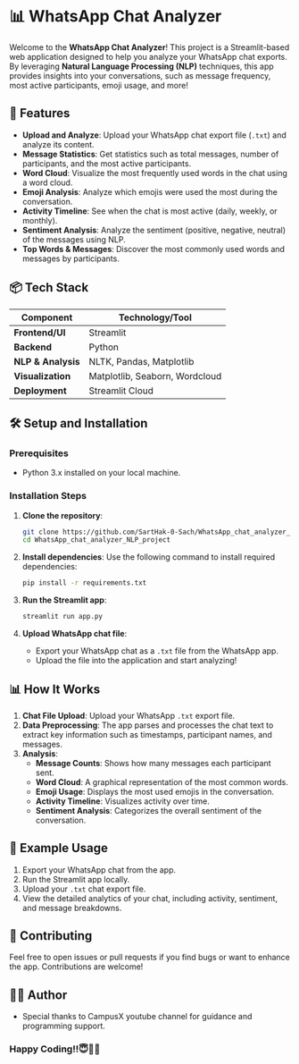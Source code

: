 # 📊 WhatsApp Chat Analyzer

Welcome to the **WhatsApp Chat Analyzer**! This project is a Streamlit-based web application designed to help you analyze your WhatsApp chat exports. By leveraging **Natural Language Processing (NLP)** techniques, this app provides insights into your conversations, such as message frequency, most active participants, emoji usage, and more!

## 🚀 Features

- **Upload and Analyze**: Upload your WhatsApp chat export file (`.txt`) and analyze its content.
- **Message Statistics**: Get statistics such as total messages, number of participants, and the most active participants.
- **Word Cloud**: Visualize the most frequently used words in the chat using a word cloud.
- **Emoji Analysis**: Analyze which emojis were used the most during the conversation.
- **Activity Timeline**: See when the chat is most active (daily, weekly, or monthly).
- **Sentiment Analysis**: Analyze the sentiment (positive, negative, neutral) of the messages using NLP.
- **Top Words & Messages**: Discover the most commonly used words and messages by participants.

## 📦 Tech Stack

| Component              | Technology/Tool          |
|------------------------|--------------------------|
| **Frontend/UI**         | Streamlit                |
| **Backend**             | Python                   |
| **NLP & Analysis**      | NLTK, Pandas, Matplotlib  |
| **Visualization**       | Matplotlib, Seaborn, Wordcloud |
| **Deployment**          | Streamlit Cloud           |

## 🛠️ Setup and Installation

### Prerequisites
- Python 3.x installed on your local machine.

### Installation Steps

1. **Clone the repository**:
   ```bash
   git clone https://github.com/SartHak-0-Sach/WhatsApp_chat_analyzer_NLP_project.git
   cd WhatsApp_chat_analyzer_NLP_project
   ```

2. **Install dependencies**:
   Use the following command to install required dependencies:
   ```bash
   pip install -r requirements.txt
   ```

3. **Run the Streamlit app**:
   ```bash
   streamlit run app.py
   ```

4. **Upload WhatsApp chat file**:
   - Export your WhatsApp chat as a `.txt` file from the WhatsApp app.
   - Upload the file into the application and start analyzing!

## 📊 How It Works

1. **Chat File Upload**: Upload your WhatsApp `.txt` export file.
2. **Data Preprocessing**: The app parses and processes the chat text to extract key information such as timestamps, participant names, and messages.
3. **Analysis**:
   - **Message Counts**: Shows how many messages each participant sent.
   - **Word Cloud**: A graphical representation of the most common words.
   - **Emoji Usage**: Displays the most used emojis in the conversation.
   - **Activity Timeline**: Visualizes activity over time.
   - **Sentiment Analysis**: Categorizes the overall sentiment of the conversation.

## 📝 Example Usage

1. Export your WhatsApp chat from the app.
2. Run the Streamlit app locally.
3. Upload your `.txt` chat export file.
4. View the detailed analytics of your chat, including activity, sentiment, and message breakdowns.

## 🌟 Contributing

Feel free to open issues or pull requests if you find bugs or want to enhance the app. Contributions are welcome!

## 👨‍💻 Author


- Special thanks to CampusX youtube channel for guidance and programming support.

### Happy Coding!!😇✌🏻
